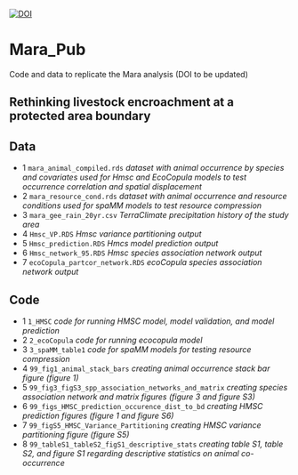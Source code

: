 [![DOI](https://zenodo.org/badge/740960158.svg)](https://zenodo.org/doi/10.5281/zenodo.10688128)

# Mara_Pub
Code and data to replicate the Mara analysis (DOI to be updated)

## Rethinking livestock encroachment at a protected area boundary

## **Data**

- 1 `mara_animal_compiled.rds` _dataset with animal occurrence by species and covariates used for Hmsc and EcoCopula models to test occurrence correlation and spatial displacement_
- 2 `mara_resource_cond.rds` _dataset with animal occurrence and resource conditions used for spaMM models to test resource compression_
- 3 `mara_gee_rain_20yr.csv` _TerraClimate precipitation history of the study area_
- 4 `Hmsc_VP.RDS` _Hmsc variance partitioning output_
- 5 `Hmsc_prediction.RDS` _Hmcs model prediction output_
- 6 `Hmsc_network_95.RDS` _Hmsc species association network output_
- 7 `ecoCopula_partcor_network.RDS` _ecoCopula species association network output_


## **Code**

- 1 `1_HMSC` _code for running HMSC model, model validation, and model prediction_
- 2 `2_ecoCopula` _code for running ecocopula model_
- 3 `3_spaMM_table1` _code for spaMM models for testing resource compression_
- 4 `99_fig1_animal_stack_bars` _creating animal occurrence stack bar figure (figure 1)_
- 5 `99_fig3_figS3_spp_association_networks_and_matrix` _creating species association network and matrix figures (figure 3 and figure S3)_
- 6 `99_figs_HMSC_prediction_occurence_dist_to_bd` _creating HMSC prediction figures (figure 1 and figure S6)_
- 7 `99_figS5_HMSC_Variance_Partitioning` _creating HMSC variance partitioning figure (figure S5)_
- 8 `99_tableS1_tableS2_figS1_descriptive_stats` _creating table S1, table S2, and figure S1 regarding descriptive statistics on animal co-occurrence_

